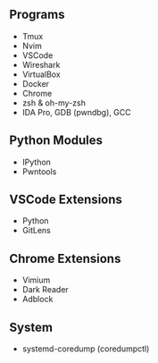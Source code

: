 ## Programs
- Tmux
- Nvim
- VSCode
- Wireshark
- VirtualBox
- Docker
- Chrome
- zsh & oh-my-zsh
- IDA Pro, GDB (pwndbg), GCC


## Python Modules
- IPython
- Pwntools


## VSCode Extensions
- Python
- GitLens

## Chrome Extensions
- Vimium
- Dark Reader
- Adblock


## System
- systemd-coredump (coredumpctl)
